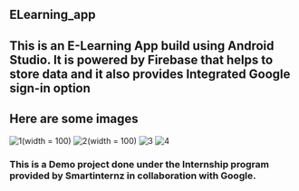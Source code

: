 ## ELearning_app

## This is an E-Learning App build using Android Studio. It is powered by Firebase that helps to store data and it also provides Integrated Google sign-in option

## Here are some images


![1](https://user-images.githubusercontent.com/107347869/192141394-925edba4-0644-4f45-939f-92378e72d273.jpg)(width = 100)
![2](https://user-images.githubusercontent.com/107347869/192141402-c9269ec9-5ac3-4c8b-904e-bee21728fe14.jpg)(width = 100)
![3](https://user-images.githubusercontent.com/107347869/192141407-50b14094-d93e-4747-a7f4-0f3c6557d446.jpg)
![4](https://user-images.githubusercontent.com/107347869/192141413-c4fa4147-d941-4404-a6fc-e29197f95126.jpg)


### This is a Demo project done under the Internship program provided by Smartinternz in collaboration with Google.
